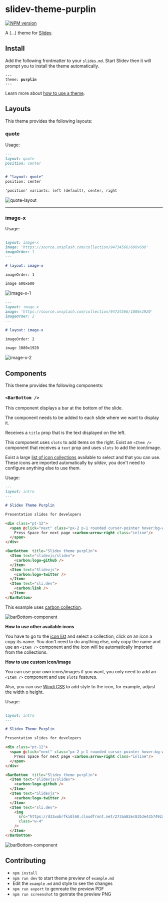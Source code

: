 # slidev-theme-purplin

[![NPM version](https://img.shields.io/npm/v/slidev-theme-purplin?color=3AB9D4&label=)](https://www.npmjs.com/package/slidev-theme-purplin)

A (...) theme for [Slidev](https://github.com/slidevjs/slidev).

<!--
run `npm run dev` to check out the slides for more details of how to start writing a theme
-->

<!--
put some screenshots here to demonstrate your theme,
-->

<!-- 
Live demo: [...]
-->

## Install

Add the following frontmatter to your `slides.md`. Start Slidev then it will prompt you to install the theme automatically.

<pre><code>---
theme: <b>purplin</b>
---</code></pre>

Learn more about [how to use a theme](https://sli.dev/themes/use).

## Layouts

This theme provides the following layouts:

### quote

Usage:

```markdown
---
layout: quote
position: center
---

# "layout: quote"
position: center

'position' variants: left (default), center, right
```

![quote-layout](https://user-images.githubusercontent.com/13499566/118434542-dd60d500-b6a2-11eb-9f4e-1759abe19349.png)

---

### image-x

Usage:

```markdown
---
layout: image-x
image: 'https://source.unsplash.com/collection/94734566/600x600'
imageOrder: 1
---

# layout: image-x

imageOrder: 1

image 600x600
```

![image-x-1](https://user-images.githubusercontent.com/13499566/118434655-07b29280-b6a3-11eb-902c-3b142d57a770.png)

```markdown
---
layout: image-x
image: 'https://source.unsplash.com/collection/94734566/1080x1920'
imageOrder: 2
---

# layout: image-x

imageOrder: 2

image 1080x1920
```

![image-x-2](https://user-images.githubusercontent.com/13499566/118434696-1a2ccc00-b6a3-11eb-9655-e740b330b2de.png)

## Components

This theme provides the following components:

### `<BarBottom />`

This component displays a bar at the bottom of the slide.

The component needs to be added to each slide where we want to display it.

Receives a `title` prop that is the text displayed on the left.

This component uses `slots` to add items on the right. Exist an `<Item />` component that receives a `text` prop and uses `slots` to add the icon/image.

Exist a large [list of icon collections](https://icones.js.org/collection) available to select and that you can use. These icons are imported automatically by _slidev_, you don't need to configure anything else to use them.

Usage:

```markdown
---
layout: intro
---

# Slidev Theme Purplin

Presentation slides for developers

<div class="pt-12">
  <span @click="next" class="px-2 p-1 rounded cursor-pointer hover:bg-white hover:bg-opacity-10">
    Press Space for next page <carbon:arrow-right class="inline"/>
  </span>
</div>

<BarBottom  title="Slidev theme purplin">
  <Item text="slidevjs/slidev">
    <carbon:logo-github />
  </Item>
  <Item text="Slidevjs">
    <carbon:logo-twitter />
  </Item>
  <Item text="sli.dev">
    <carbon:link />
  </Item>
</BarBottom>
```

This example uses [carbon collection](https://icones.js.org/collection/carbon).

![barBottom-component](https://user-images.githubusercontent.com/13499566/118434724-287ae800-b6a3-11eb-8e7c-b52d5765245a.png)

**How to use other available icons**

You have to go to the [icon list](https://icones.js.org/collection) and select a collection, click on an icon a copy its name. You don't need to do anything else, only copy the name and use an `<Item />` component and the icon will be automatically imported from the collections.

**How to use custom icon/image**

You can use your own icons/images if you want, you only need to add an `<Item />` component and use `slots` features.

Also, you can use [Windi CSS](https://windicss.org/) to add style to the icon, for example, adjust the width o height.

Usage:

```markdown
---
layout: intro
---

# Slidev Theme Purplin

Presentation slides for developers

<div class="pt-12">
  <span @click="next" class="px-2 p-1 rounded cursor-pointer hover:bg-white hover:bg-opacity-10">
    Press Space for next page <carbon:arrow-right class="inline"/>
  </span>
</div>

<BarBottom  title="Slidev theme purplin">
  <Item text="slidevjs/slidev">
    <carbon:logo-github />
  </Item>
  <Item text="Slidevjs">
    <carbon:logo-twitter />
  </Item>
  <Item text="sli.dev">
    <img
      src="https://d33wubrfki0l68.cloudfront.net/273aa82ec83b3e4357492a201fb68048af1c3e6a/8f657/logo.svg"
      class="w-4"
    />
  </Item>
</BarBottom>
```

![barBottom-component](https://user-images.githubusercontent.com/13499566/139119534-4398a2ff-4f83-4282-9d12-bf5f27b99174.png)

## Contributing

- `npm install`
- `npm run dev` to start theme preview of `example.md`
- Edit the `example.md` and style to see the changes
- `npm run export` to genreate the preview PDF
- `npm run screenshot` to genrate the preview PNG
